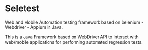 Seletest
========

Web and Mobile Automation testing framework based on Selenium - Webdriver - Appium in Java.

This is a Java Framework based on WebDriver API to interact with web/mobile applications for performing automated regression tests.
